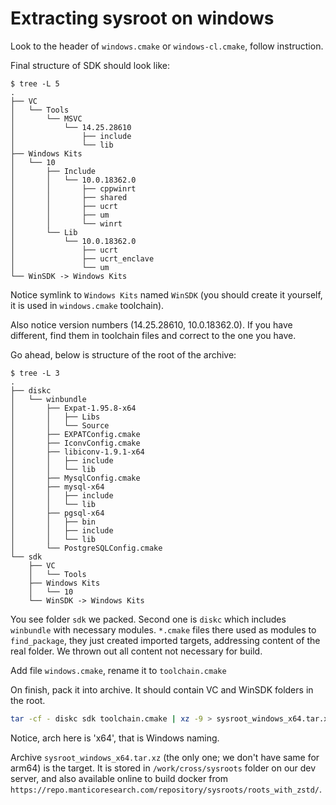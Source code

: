 # Extracting sysroot on windows

Look to the header of `windows.cmake` or `windows-cl.cmake`, follow instruction.

Final structure of SDK should look like:

```
$ tree -L 5
.
├── VC
│   └── Tools
│       └── MSVC
│           └── 14.25.28610
│               ├── include
│               └── lib
├── Windows Kits
│   └── 10
│       ├── Include
│       │   └── 10.0.18362.0
│       │       ├── cppwinrt
│       │       ├── shared
│       │       ├── ucrt
│       │       ├── um
│       │       └── winrt
│       └── Lib
│           └── 10.0.18362.0
│               ├── ucrt
│               ├── ucrt_enclave
│               └── um
└── WinSDK -> Windows Kits
```

Notice symlink to `Windows Kits` named `WinSDK` (you should create it yourself, it is used in `windows.cmake` toolchain).

Also notice version numbers (14.25.28610, 10.0.18362.0). If you have different, find them in toolchain files and correct to the one you have.

Go ahead, below is structure of the root of the archive:

```
$ tree -L 3
.
├── diskc
│   └── winbundle
│       ├── Expat-1.95.8-x64
│       │   ├── Libs
│       │   └── Source
│       ├── EXPATConfig.cmake
│       ├── IconvConfig.cmake
│       ├── libiconv-1.9.1-x64
│       │   ├── include
│       │   └── lib
│       ├── MysqlConfig.cmake
│       ├── mysql-x64
│       │   ├── include
│       │   └── lib
│       ├── pgsql-x64
│       │   ├── bin
│       │   ├── include
│       │   └── lib
│       └── PostgreSQLConfig.cmake
└── sdk
    ├── VC
    │   └── Tools
    ├── Windows Kits
    │   └── 10
    └── WinSDK -> Windows Kits
```

You see folder `sdk` we packed. Second one is `diskc` which includes `winbundle` with necessary modules. `*.cmake` files there used as modules to `find_package`, they just created imported targets, addressing content of the real folder. We thrown out all content not necessary for build.

Add file `windows.cmake`, rename it to `toolchain.cmake`

On finish, pack it into archive. It should contain VC and WinSDK folders in the root.

```bash
tar -cf - diskc sdk toolchain.cmake | xz -9 > sysroot_windows_x64.tar.xz
```

Notice, arch here is 'x64', that is Windows naming.

Archive `sysroot_windows_x64.tar.xz` (the only one; we don't have same for arm64) is the target.
It is stored in `/work/cross/sysroots` folder on our dev server, and also available online to build docker
from `https://repo.manticoresearch.com/repository/sysroots/roots_with_zstd/`.